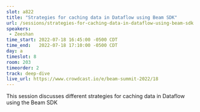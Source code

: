 ```yaml
---
slot: a822
title: "Strategies for caching data in Dataflow using Beam SDK"
url: /sessions/strategies-for-caching-data-in-dataflow-using-beam-sdk
speakers:
 - Zeeshan
time_start: 2022-07-18 16:45:00 -0500 CDT
time_end:   2022-07-18 17:10:00 -0500 CDT
day: a
timeslot: 8
room: 203
timeorder: 2
track: deep-dive
live_url: https://www.crowdcast.io/e/beam-summit-2022/18
---
```


This session discusses different strategies for caching data in Dataflow using the Beam SDK